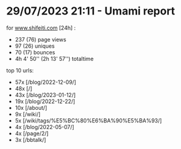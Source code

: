 # 29/07/2023 21:11 - Umami report
for www.shifeiti.com [24h] :

 - 237 (76) page views
 - 97 (26) uniques
 - 70 (17) bounces
 - 4h 4' 50'' (2h 13' 57'') totaltime


top 10 urls:
 - 57x [/blog/2022-12-09/]
 - 48x [/]
 - 43x [/blog/2023-01-12/]
 - 19x [/blog/2022-12-22/]
 - 10x [/about/]
 - 9x [/wiki/]
 - 5x [/wiki/tags/%E5%BC%80%E6%BA%90%E5%BA%93/]
 - 4x [/blog/2022-05-07/]
 - 4x [/page/2/]
 - 3x [/bbtalk/]


